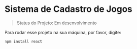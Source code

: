 # Sistema de Cadastro de Jogos

>Status do Projeto: Em desenvolvimento

Para rodar esse projeto na sua máquina, por favor, digite: 

```
npm install react
```

